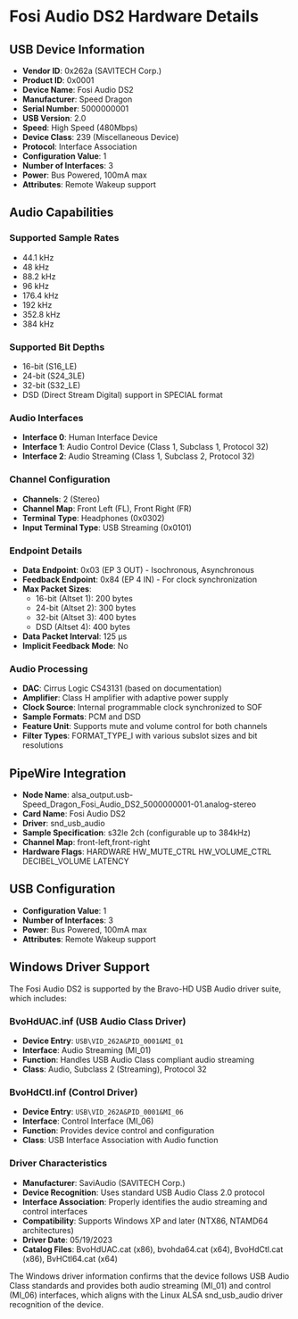 # Fosi Audio DS2 Hardware Details

## USB Device Information

- **Vendor ID**: 0x262a (SAVITECH Corp.)
- **Product ID**: 0x0001
- **Device Name**: Fosi Audio DS2
- **Manufacturer**: Speed Dragon
- **Serial Number**: 5000000001
- **USB Version**: 2.0
- **Speed**: High Speed (480Mbps)
- **Device Class**: 239 (Miscellaneous Device)
- **Protocol**: Interface Association
- **Configuration Value**: 1
- **Number of Interfaces**: 3
- **Power**: Bus Powered, 100mA max
- **Attributes**: Remote Wakeup support

## Audio Capabilities

### Supported Sample Rates
- 44.1 kHz
- 48 kHz
- 88.2 kHz
- 96 kHz
- 176.4 kHz
- 192 kHz
- 352.8 kHz
- 384 kHz

### Supported Bit Depths
- 16-bit (S16_LE)
- 24-bit (S24_3LE)
- 32-bit (S32_LE)
- DSD (Direct Stream Digital) support in SPECIAL format

### Audio Interfaces
- **Interface 0**: Human Interface Device
- **Interface 1**: Audio Control Device (Class 1, Subclass 1, Protocol 32)
- **Interface 2**: Audio Streaming (Class 1, Subclass 2, Protocol 32)

### Channel Configuration
- **Channels**: 2 (Stereo)
- **Channel Map**: Front Left (FL), Front Right (FR)
- **Terminal Type**: Headphones (0x0302)
- **Input Terminal Type**: USB Streaming (0x0101)

### Endpoint Details
- **Data Endpoint**: 0x03 (EP 3 OUT) - Isochronous, Asynchronous
- **Feedback Endpoint**: 0x84 (EP 4 IN) - For clock synchronization
- **Max Packet Sizes**:
  - 16-bit (Altset 1): 200 bytes
  - 24-bit (Altset 2): 300 bytes
  - 32-bit (Altset 3): 400 bytes
  - DSD (Altset 4): 400 bytes
- **Data Packet Interval**: 125 µs
- **Implicit Feedback Mode**: No

### Audio Processing
- **DAC**: Cirrus Logic CS43131 (based on documentation)
- **Amplifier**: Class H amplifier with adaptive power supply
- **Clock Source**: Internal programmable clock synchronized to SOF
- **Sample Formats**: PCM and DSD
- **Feature Unit**: Supports mute and volume control for both channels
- **Filter Types**: FORMAT_TYPE_I with various subslot sizes and bit resolutions

## PipeWire Integration
- **Node Name**: alsa_output.usb-Speed_Dragon_Fosi_Audio_DS2_5000000001-01.analog-stereo
- **Card Name**: Fosi Audio DS2
- **Driver**: snd_usb_audio
- **Sample Specification**: s32le 2ch (configurable up to 384kHz)
- **Channel Map**: front-left,front-right
- **Hardware Flags**: HARDWARE HW_MUTE_CTRL HW_VOLUME_CTRL DECIBEL_VOLUME LATENCY

## USB Configuration
- **Configuration Value**: 1
- **Number of Interfaces**: 3
- **Power**: Bus Powered, 100mA max
- **Attributes**: Remote Wakeup support

## Windows Driver Support
The Fosi Audio DS2 is supported by the Bravo-HD USB Audio driver suite, which includes:

### BvoHdUAC.inf (USB Audio Class Driver)
- **Device Entry**: `USB\VID_262A&PID_0001&MI_01`
- **Interface**: Audio Streaming (MI_01)
- **Function**: Handles USB Audio Class compliant audio streaming
- **Class**: Audio, Subclass 2 (Streaming), Protocol 32

### BvoHdCtl.inf (Control Driver)
- **Device Entry**: `USB\VID_262A&PID_0001&MI_06`
- **Interface**: Control Interface (MI_06)
- **Function**: Provides device control and configuration
- **Class**: USB Interface Association with Audio function

### Driver Characteristics
- **Manufacturer**: SaviAudio (SAVITECH Corp.)
- **Device Recognition**: Uses standard USB Audio Class 2.0 protocol
- **Interface Association**: Properly identifies the audio streaming and control interfaces
- **Compatibility**: Supports Windows XP and later (NTX86, NTAMD64 architectures)
- **Driver Date**: 05/19/2023
- **Catalog Files**: BvoHdUAC.cat (x86), bvohda64.cat (x64), BvoHdCtl.cat (x86), BvHCtl64.cat (x64)

The Windows driver information confirms that the device follows USB Audio Class standards and provides both audio streaming (MI_01) and control (MI_06) interfaces, which aligns with the Linux ALSA snd_usb_audio driver recognition of the device.